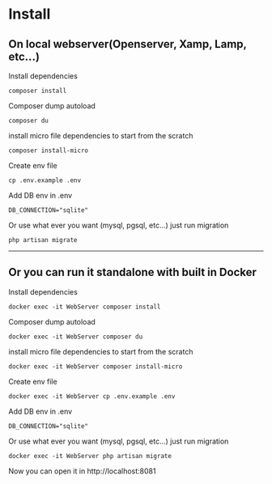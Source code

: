 # Install

## **On local webserver(Openserver, Xamp, Lamp, etc...)**

Install dependencies
```
composer install
```

Composer dump autoload
```
composer du
```

install micro file dependencies to start from the scratch
```
composer install-micro
```

Create env file
```
cp .env.example .env
```

Add DB env in .env

```
DB_CONNECTION="sqlite"
```

Or use what ever you want (mysql, pgsql, etc...) just run migration

```
php artisan migrate
```

------

## **Or you can run it standalone with built in Docker**


Install dependencies
```
docker exec -it WebServer composer install
```

Composer dump autoload
```
docker exec -it WebServer composer du
```

install micro file dependencies to start from the scratch
```
docker exec -it WebServer composer install-micro
```

Create env file
```
docker exec -it WebServer cp .env.example .env
```

Add DB env in .env

```
DB_CONNECTION="sqlite"
```
Or use what ever you want (mysql, pgsql, etc...) just run migration

```
docker exec -it WebServer php artisan migrate
```

Now you can open it in http://localhost:8081
